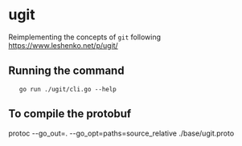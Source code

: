 # ugit

Reimplementing the concepts of `git`
following https://www.leshenko.net/p/ugit/

## Running the command

```
   go run ./ugit/cli.go --help
```

## To compile the protobuf
protoc --go_out=.  --go_opt=paths=source_relative ./base/ugit.proto
